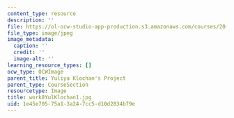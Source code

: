 ```yaml
---
content_type: resource
description: ''
file: https://ol-ocw-studio-app-production.s3.amazonaws.com/courses/20-219-becoming-the-next-bill-nye-writing-and-hosting-the-educational-show-january-iap-2015/1e45e70575a13a247cc5d10d2834b79e_work8YulKlochan1.jpg
file_type: image/jpeg
image_metadata:
  caption: ''
  credit: ''
  image-alt: ''
learning_resource_types: []
ocw_type: OCWImage
parent_title: Yuliya Klochan's Project
parent_type: CourseSection
resourcetype: Image
title: work8YulKlochan1.jpg
uid: 1e45e705-75a1-3a24-7cc5-d10d2834b79e
---
```

